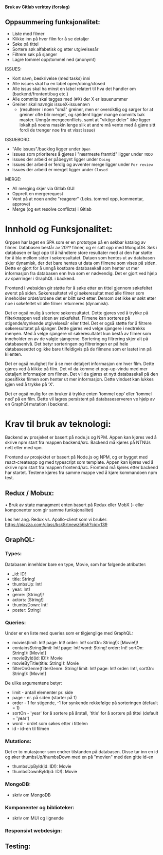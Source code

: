 #### Bruk av Gitlab verktøy (forslag)

## Oppsummering funksjonalitet: 
- Liste med filmer 
- Klikke inn på hver film for å se detaljer 
- Søke på tittel
- Sortere søk alfabetisk og etter utgivelsesår 
- Filtrere søk på sjanger 
- Lagre tommel opp/tommel ned (anonymt)

ISSUES: 
- Kort navn, beskrivelse (med tasks) inni 
- Alle issues skal ha en label open/doing/closed
- Alle issus skal ha minst en label relatert til hva det handler om (backend/frontent/bug etc.)
- Alle commits skal tagges med (#X) der X er issuenummer
- Greiner skal navngis issueX-issuenavn 
    - (resulterer i noen "små" greiner, men er oversiktlig og sørger for at greiner ofte blir merget, og sjeldent ligger mange commits bak master. Unngår mergeconflicts, samt at "viktige deler" ikke ligger lokalt på noens maskin lenge slik at andre må vente med å gjøre sitt fordi de trenger noe fra et visst issue) 

ISSUEBORD:
- "Alle issues"/backlog ligger under `Open`
- Issues som prioriteres å gjøres i "nærmeste framtid" ligger under `TODO`
- Issues der arbeid er påbegynt ligger under `Doing`
- Issues der arbeid er ferdig og avventer merge ligger under `For review`
- Issues der arbeid er merget ligger under `Closed`


MERGE: 
- All merging skjer via Gitlab GUI
- Opprett en mergerequest 
- Vent på at noen andre "reagerer" (f.eks. tommel opp, kommentar, approve)
- Merge (og evt resolve conflicts) i Gitlab 

# Innhold og Funksjonalitet:
Grppen har laget en SPA som er en prototype på en søkbar katalog av filmer. Databasen består av 20?? filmer, og er satt opp med MongoDB. Søk i databasen er lagt opp til å håndtere store resultater med at den har støtte for å bla mellom sider i søkeresultatet. Dataen som hentes ut av databasen skjer dynamisk, der det bare hentes ut data om filmene som vises på siden. Dette er gjort for å unngå kostbare databasekall som henter ut mer informasjon fra databasen enn hva som er nødvendig. Det er gjort ved hjelp av spørringer i GraphQL i backend. 

Frontend i websiden gir støtte for å søke etter en tittel gjennom søkefeltet øverst på siden. Søkeresultetet vil gi søkeresultat med alle filmer som inneholder ordet/ordene det er blitt søkt etter. Dersom det ikke er søkt etter noe i søkefeltet vil alle filmer returneres (dynamisk).

Det er også mulig å sortere søkeresultatet. Dette gjøres ved å trykke på filterknappen ved siden av søkefeltet. Filmene kan sorteres på stigende/synkende utgivelsesår eller tittel. Det er også støtte for å filtrere søkeresultatet på sjanger. Dette gjøres ved velge sjangere i nedtrekks menyen. Med å velge sjangere vil søkeresultatet kun bestå av filmer som inneholder en av de valgte sjangerne. Sortering og filtrering skjer alt på databasenivå. Det betyr sorteringen og filtreringen er på hele databasesettet og ikke bare tilfeldigvis på de filmene som er lastet inn på klienten.

Det er også mulighet for å se mer detaljert informasjon om hver film. Dette gjøres ved å klikke på film. Det vil da komme et pop-up-vindu med mer detaljert informasjon om filmen. Det vil da gjøres et nytt databasekall på den spesifikke filmen som henter ut mer informasjon. Dette vinduet kan lukkes igjen ved å trykke på ‘X’. 

Det er også mulig for en bruker å trykke enten ‘tommel opp’ eller ‘tommel ned’ på en film. Dette vil lagres persistent på databaseserveren ve hjelp av en GraphQl mutation i backend.

# Krav til bruk av teknologi:
Backend av prosjeket er basert på node.js og NPM. Appen kan kjøres ved å skrive npm start fra mappen backend/src. Backend må kjøres på NTNUs nett eller med vpn.

Frontend av prosjektet er basert på Node.js og NPM, og er bygget med react-createapp og med typescript som template. Appen kan kjøres ved å skrive npm start fra mappen frontend/src. Frontend må kjøres etter backend har startet. Testene kjøres fra samme mappe ved å kjøre kommandoen npm test.

## Redux / Mobux:
•	Bruk av state managment enten basert på Redux eller MobX (- eller komponenter som gir samme funksjonalitet)

Les her ang. Redux vs. Apollo-client som vi bruker:
https://piazza.com/class/ksk8rtnewz56sh?cid=139 

## GraphQL:
### Types:

Databasen innehlder bare en type, Movie, som har følgende atributter:
- _id: ID!
- title: String!
- thumbsUp: Int!
- year: Int!
- genre: [String!]!
- actors: [String!]
- thumbsDown: Int!
- poster: String!

### Queries:
Under er en liste med queries som er tilgjenglige med GraphQL:
- movies(limit: Int! page: Int! order: Int! sortOn: String!): [Movie!]!
- containsString(limit: Int! page: Int! word: String! order: Int! sortOn: String!): [Movie!]
- movieById(id: ID!): Movie
- movieByTitle(title: String!): Movie
- filterOnGenre(filterGenre: String! limit: Int! page: Int! order: Int!, sortOn: String!): [Movie!]


De ulike argumentene betyr: 
- limit - antall elementer pr. side
- page - nr. på siden (starter på 1)
- order - 1 for stigende, -1 for synkende rekkefølge på sorteringen (default = 1)
- sortOn - 'year' for å sortere på årstall, 'title' for å sortere på tittel (default = 'year')
- word - ordet som søkes etter i tittelen
- id - id-en til filmen

### Mutations:
Det er to mutasjoner som endrer tilstanden på databasen. Disse tar inn en id og øker thumbsUp/thumbsDown med en på "movien" med den gitte id-en
- thumbsUpById(id: ID!): Movie
- thumbsDownById(id: ID!): Movie

### MongoDB:
- skriv om MongoDB
### Komponenter og biblioteker:
- skriv om MUI og lignende
### Responsivt webdesign:
## Testing:





